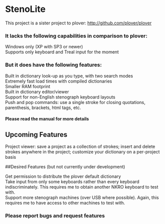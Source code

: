 # StenoLite
This project is a sister project to plover: http://github.com/plover/plover

### It lacks the following capabilities in comparison to plover:

Windows only (XP with SP3 or newer)<br>
Supports only keyboard and Treal input for the moment

### But it does have the following features:

Built in dictionary look-up as you type, with two search modes<br>
Extremely fast load times with compiled dictionaries<br>
Smaller RAM footprint<br>
Built in dictionary editor/viewer<br>
Support for non-English stenograph keyboard layouts<br>
Push and pop commands: use a single stroke for closing quotations, parenthesis, brackets, html tags, etc.

#### Please read the manual for more details


## Upcoming Features

Project viewer: save a project as a collection of strokes; insert and delete strokes anywhere in the project; customize your dictionary on a per-project basis

##Desired Features (but not currently under development)

Get permission to distribute the plover default dictionary<br>
Take input from only some keyboards rather than every keyboard indiscriminately.  This requires me to obtain another NKRO keyboard to test with.<br>
Support more stenograph machines (over USB where possible).  Again, this requires me to have access to other machines to test with.


### Please report bugs and request features